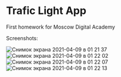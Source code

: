 # Trafic Light App

First homework for Moscow Digital Academy

Screenshots:

![Снимок экрана 2021-04-09 в 01 21 37](https://user-images.githubusercontent.com/79380295/114103654-308c7e80-98d2-11eb-8a82-a9934ca194ef.png)
![Снимок экрана 2021-04-09 в 01 22 02](https://user-images.githubusercontent.com/79380295/114103659-32564200-98d2-11eb-835b-ef0921224aef.png)
![Снимок экрана 2021-04-09 в 01 22 07](https://user-images.githubusercontent.com/79380295/114103660-32eed880-98d2-11eb-82cd-fb16b067f938.png)
![Снимок экрана 2021-04-09 в 01 22 13](https://user-images.githubusercontent.com/79380295/114103665-34200580-98d2-11eb-944c-3e6488f25df1.png)
